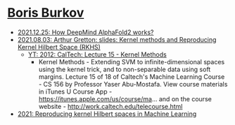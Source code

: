 # [Boris Burkov](http://burkov.net)

* [2021.12.25: How DeepMind AlphaFold2 works?](http://burkov.net/2021-12-25-1/)
* [2021.08.03: Arthur Gretton: slides: Kernel methods and Reproducing Kernel Hilbert Space (RKHS)](http://burkov.net/2021-08-03-1/)
  * [YT: 2012: CalTech:  Lecture 15 - Kernel Methods](https://www.youtube.com/watch?v=XUj5JbQihlU)
    * Kernel Methods - Extending SVM to infinite-dimensional spaces using the kernel trick, and to non-separable data using soft margins. Lecture 15 of 18 of Caltech's Machine Learning Course - CS 156 by Professor Yaser Abu-Mostafa. View course materials in iTunes U Course App - https://itunes.apple.com/us/course/ma... and on the course website - http://work.caltech.edu/telecourse.html 
* [2021: Reproducing kernel Hilbert spaces in Machine Learning](chrome-extension://efaidnbmnnnibpcajpcglclefindmkaj/viewer.html?pdfurl=https%3A%2F%2Fwww.gatsby.ucl.ac.uk%2F~gretton%2Fcoursefiles%2FSlides4A.pdf&clen=5411443&chunk=true)
 
